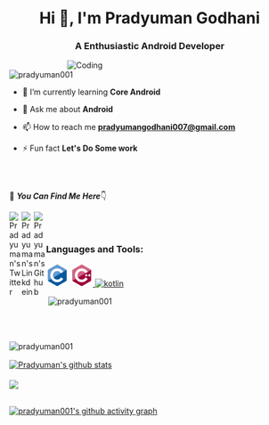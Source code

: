 <h1 align="center">Hi 👋, I'm Pradyuman Godhani</h1>
<h3 align="center">A Enthusiastic Android Developer</h3>
<img align="right" alt="Coding" width="400" src="https://cdn.dribbble.com/users/1162077/screenshots/3848914/programmer.gif">

<p align="left"> <img src="https://komarev.com/ghpvc/?username=pradyuman001&label=Views&color=blue&style=plastic" alt="pradyuman001" /> </p>

- 🌱 I’m currently learning **Core Android**

- 💬 Ask me about **Android**

- 📫 How to reach me **pradyumangodhani007@gmail.com**

- ⚡ Fun fact **Let's Do Some work**

<br/>
<br/>

📌 ***You Can Find Me Here***👇

<a href="https://twitter.com/Pradyuman001">
  <img align="left" alt="Pradyuman's Twitter" width="22px" src="https://cdn.jsdelivr.net/npm/simple-icons@v3/icons/twitter.svg" />
</a>
<a href="https://linkedin.com/in/pradyuman-godhani-615745224">
  <img align="left" alt="Pradyuman's Linkdein" width="22px" src="https://cdn.jsdelivr.net/npm/simple-icons@v3/icons/linkedin.svg" />
</a>
<a href="https://github.com/pradyuman001">
  <img align="left" alt="Pradyuman's Github" width="22px" src="https://cdn.jsdelivr.net/npm/simple-icons@v3/icons/github.svg" />
</a>

<br/>
<br/>

<h3 align="left">Languages and Tools:</h3>
<p align="left">
  

<img src="https://raw.githubusercontent.com/devicons/devicon/master/icons/c/c-original.svg" alt="https://www.cprogramming.com/" width="40" height="40"/> </a> <a href="https://www.w3schools.com/cpp/" target="_blank" rel="noreferrer"> <img src="https://raw.githubusercontent.com/devicons/devicon/master/icons/cplusplus/cplusplus-original.svg" alt="cplusplus" width="40" height="40"/> </a> <a href="https://kotlinlang.org/" target="_blank" rel="noreferrer"> <img src="https://www.vectorlogo.zone/logos/kotlinlang/kotlinlang-icon.svg" alt="kotlin" width="40" height="40"/> </a> 
 

<p>&nbsp;<img align="center" src="https://github-readme-stats.vercel.app/api?username=pradyuman001&show_icons=true&locale=en" alt="pradyuman001" /></p>
<br/>
<br/>
<p><img align="center" src="https://github-readme-streak-stats.herokuapp.com/?user=pradyuman001&" alt="pradyuman001" /></p>


<a href="https://github.com/pradyuman001">
 <img align="center" src="https://github-readme-stats.vercel.app/api?username=pradyuman001&show_icons=true&theme=black&line_height=27" alt="Pradyuman's github stats"/>
</a>

<br/>
<br/>

<a href="https://github.com/pradyuman001">
  <img align="center" src="https://github-readme-stats.vercel.app/api/top-langs/?username=pradyuman001&theme=light&hide_langs_below=1" />
</a>

<br/>
<br/>

[![pradyuman001's github activity graph](https://activity-graph.herokuapp.com/graph?username=pradyuman001&theme=react-dark)](https://github.com/pradyuman001/github-readme-activity-graph)
